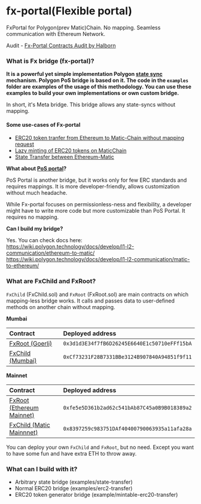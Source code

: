 # fx-portal(Flexible portal)

FxPortal for Polygon(prev Matic)Chain. No mapping. Seamless communication with Ethereum Network.

Audit - [Fx-Portal Contracts Audit by Halborn](<https://github.com/fx-portal/contracts/blob/main/Polygon_FX_Portal_Smart_Contract_Security_Audit_Halborn_v1_0%20(1).pdf>)

### What is Fx bridge (fx-portal)?

**It is a powerful yet simple implementation Polygon [state sync](https://docs.matic.network/docs/contribute/state-sync) mechanism. Polygon PoS bridge is based on it. The code in the `examples` folder are examples of the usage of this methodology. You can use these examples to build your own implementations or own custom bridge.**

In short, it's Meta bridge. This bridge allows any state-syncs without mapping.

#### Some use-cases of Fx-portal

- [ERC20 token tranfer from Ethereum to Matic-Chain without mapping request](https://github.com/jdkanani/fx-portal/tree/main/contracts/examples/erc20-transfer)
- [Lazy minting of ERC20 tokens on MaticChain](https://github.com/jdkanani/fx-portal/tree/main/contracts/examples/mintable-erc20-transfer)
- [State Transfer between Ethereum-Matic](https://github.com/jdkanani/fx-portal/tree/main/contracts/examples/state-transfer)

**What about [PoS portal](https://docs.matic.network/docs/develop/ethereum-matic/pos/getting-started)?**

PoS Portal is another bridge, but it works only for few ERC standards and requires mappings. It is more developer-friendly, allows customization without much headache.

While Fx-portal focuses on permissionless-ness and flexibility, a developer might have to write more code but more customizable than PoS Portal. It requires no mapping.

**Can I build my bridge?**

Yes. You can check docs here: https://wiki.polygon.technology/docs/develop/l1-l2-communication/ethereum-to-matic/
https://wiki.polygon.technology/docs/develop/l1-l2-communication/matic-to-ethereum/

### What are FxChild and FxRoot?

`FxChild` (FxChild.sol) and `FxRoot` (FxRoot.sol) are main contracts on which mapping-less bridge works. It calls and passes data to user-defined methods on another chain without mapping.

**Mumbai**

| Contract                                                                                                                | Deployed address                             |
| :---------------------------------------------------------------------------------------------------------------------- | :------------------------------------------- |
| [FxRoot (Goerli)](https://goerli.etherscan.io/address/0x3d1d3E34f7fB6D26245E6640E1c50710eFFf15bA#code)                  | `0x3d1d3E34f7fB6D26245E6640E1c50710eFFf15bA` |
| [FxChild (Mumbai)](https://explorer-mumbai.maticvigil.com/address/0xCf73231F28B7331BBe3124B907840A94851f9f11/contracts) | `0xCf73231F28B7331BBe3124B907840A94851f9f11` |

**Mainnet**

| Contract                                                                                                                         | Deployed address                             |
| :------------------------------------------------------------------------------------------------------------------------------- | :------------------------------------------- |
| [FxRoot (Ethereum Mainnet)](https://etherscan.io/address/0xfe5e5d361b2ad62c541bab87c45a0b9b018389a2#code)                        | `0xfe5e5D361b2ad62c541bAb87C45a0B9B018389a2` |
| [FxChild (Matic Mainnnet)](https://explorer-mainnet.maticvigil.com/address/0x8397259c983751DAf40400790063935a11afa28a/contracts) | `0x8397259c983751DAf40400790063935a11afa28a` |

You can deploy your own `FxChild` and `FxRoot`, but no need. Except you want to have some fun and have extra ETH to throw away.

### What can I build with it?

- Arbitrary state bridge (examples/state-transfer)
- Normal ERC20 bridge (examples/erc2-transfer)
- ERC20 token generator bridge (example/mintable-erc20-transfer)

